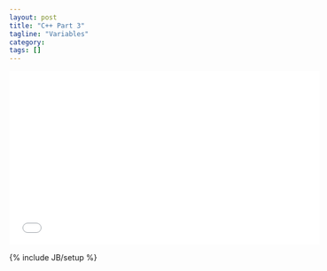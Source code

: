 ```yaml
---
layout: post
title: "C++ Part 3"
tagline: "Variables"
category: 
tags: []
---
```

<iframe width="560" height="315" src="//www.youtube.com/embed/ss1vKqM5018" frameborder="0" allowfullscreen></iframe>

{% include JB/setup %}
